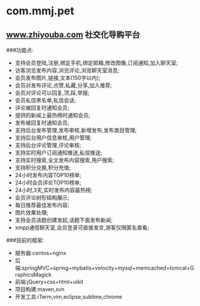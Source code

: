 com.mmj.pet
===========

## www.zhiyouba.com 社交化导购平台


###功能点:
* 支持会员登陆,注册,绑定手机,绑定邮箱,修改图像,订阅通知,加入聊天室;
* 访客浏览发布内容,浏览评论,浏览聊天室消息;
* 会员发布图片,链接,文本(150字以内);
* 会员对发布评论,点赞,私藏,分享,加入推荐;
* 会员对评论可以回复,顶,踩,举报;
* 会员私信黑名单,私信会话;
* 评论被回复时通知会员;
* 提供的新闻上最热榜时通知会员;
* 发布被回复时通知会员;
* 支持后台发布管理,发布审核,新增发布,发布类目管理;
* 支持后台用户信息审核,用户管理;
* 支持后台评论管理,评论审核;
* 支持实时用户订阅通知推送,私信推送;
* 支持实时搜索,全文发布内容搜索,用户搜索;
* 支持积分兑换,积分充值;
* 24小时发布内容TOP10榜单;
* 24小时会员评论TOP10榜单;
* 24小时,3天,实时发布内容最热榜;
* 会员评论树形结构展示;
* 每日推荐最佳发布内容;
* 图片效果处理;
* 支持会员话题创建发起,话题下面发布新闻;
* xmpp通信聊天室,会员登录可直接发言,游客仅限匿名查看;

###目前的框架:
* 服务器:centos+nginx
* 后端:springMVC+spring+mybatis+velocity+mysql+memcached+tomcat+GraphicsMagick
* 前端:jQuery+css+html+uikit
* 项目构建:maven,svn
* 开发工具:iTerm,vim,eclipse,sublime,chrome

